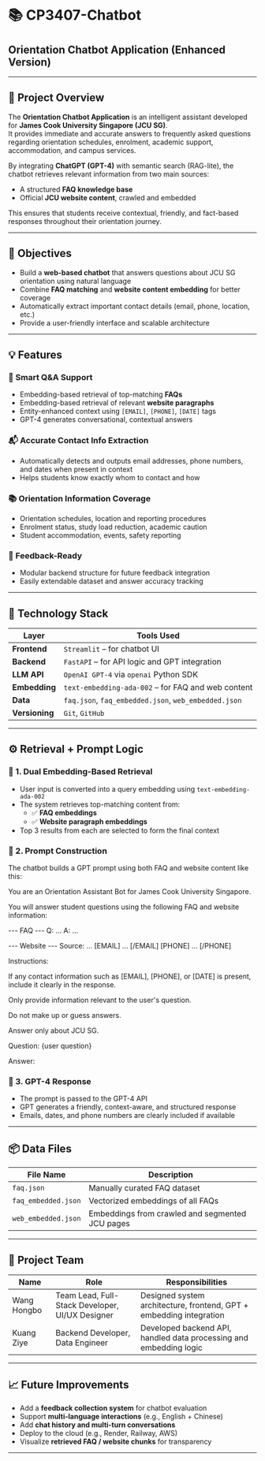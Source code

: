# 📚 CP3407-Chatbot  
## Orientation Chatbot Application (Enhanced Version)

---

## 🚀 Project Overview

The **Orientation Chatbot Application** is an intelligent assistant developed for **James Cook University Singapore (JCU SG)**.  
It provides immediate and accurate answers to frequently asked questions regarding orientation schedules, enrolment, academic support, accommodation, and campus services.

By integrating **ChatGPT (GPT-4)** with semantic search (RAG-lite), the chatbot retrieves relevant information from two main sources:
- A structured **FAQ knowledge base**
- Official **JCU website content**, crawled and embedded

This ensures that students receive contextual, friendly, and fact-based responses throughout their orientation journey.

---

## 🎯 Objectives

- Build a **web-based chatbot** that answers questions about JCU SG orientation using natural language
- Combine **FAQ matching** and **website content embedding** for better coverage
- Automatically extract important contact details (email, phone, location, etc.)
- Provide a user-friendly interface and scalable architecture

---

## 💡 Features

### 🧠 Smart Q&A Support
- Embedding-based retrieval of top-matching **FAQs**
- Embedding-based retrieval of relevant **website paragraphs**
- Entity-enhanced context using `[EMAIL]`, `[PHONE]`, `[DATE]` tags
- GPT-4 generates conversational, contextual answers

### 📬 Accurate Contact Info Extraction
- Automatically detects and outputs email addresses, phone numbers, and dates when present in context
- Helps students know exactly whom to contact and how

### 📚 Orientation Information Coverage
- Orientation schedules, location and reporting procedures
- Enrolment status, study load reduction, academic caution
- Student accommodation, events, safety reporting

### 🧪 Feedback-Ready
- Modular backend structure for future feedback integration
- Easily extendable dataset and answer accuracy tracking

---

## 🧱 Technology Stack

| Layer         | Tools Used                                     |
|---------------|------------------------------------------------|
| **Frontend**  | `Streamlit` – for chatbot UI                   |
| **Backend**   | `FastAPI` – for API logic and GPT integration  |
| **LLM API**   | `OpenAI GPT-4` via `openai` Python SDK         |
| **Embedding** | `text-embedding-ada-002` – for FAQ and web content |
| **Data**      | `faq.json`, `faq_embedded.json`, `web_embedded.json` |
| **Versioning**| `Git`, `GitHub`                                |

---

## ⚙️ Retrieval + Prompt Logic

### 🧠 1. Dual Embedding-Based Retrieval

- User input is converted into a query embedding using `text-embedding-ada-002`
- The system retrieves top-matching content from:
  - ✅ **FAQ embeddings**
  - ✅ **Website paragraph embeddings**
- Top 3 results from each are selected to form the final context

### 🧾 2. Prompt Construction

The chatbot builds a GPT prompt using both FAQ and website content like this:

You are an Orientation Assistant Bot for James Cook University Singapore.

You will answer student questions using the following FAQ and website information:

--- FAQ --- Q: ... A: ...

--- Website --- Source: ... [EMAIL] ... [/EMAIL] [PHONE] ... [/PHONE]

Instructions:

If any contact information such as [EMAIL], [PHONE], or [DATE] is present, include it clearly in the response.

Only provide information relevant to the user's question.

Do not make up or guess answers.

Answer only about JCU SG.

Question: {user question}

Answer:

### 🤖 3. GPT-4 Response

- The prompt is passed to the GPT-4 API
- GPT generates a friendly, context-aware, and structured response
- Emails, dates, and phone numbers are clearly included if available

---

## 📦 Data Files

| File Name             | Description                                     |
|----------------------|-------------------------------------------------|
| `faq.json`            | Manually curated FAQ dataset                    |
| `faq_embedded.json`   | Vectorized embeddings of all FAQs               |
| `web_embedded.json`   | Embeddings from crawled and segmented JCU pages |

---

## 👥 Project Team

| Name         | Role                                           | Responsibilities                                                     |
|--------------|------------------------------------------------|----------------------------------------------------------------------|
| Wang Hongbo  | Team Lead, Full-Stack Developer, UI/UX Designer | Designed system architecture, frontend, GPT + embedding integration |
| Kuang Ziye   | Backend Developer, Data Engineer                | Developed backend API, handled data processing and embedding logic  |

---

## 📈 Future Improvements

- Add a **feedback collection system** for chatbot evaluation
- Support **multi-language interactions** (e.g., English + Chinese)
- Add **chat history and multi-turn conversations**
- Deploy to the cloud (e.g., Render, Railway, AWS)
- Visualize **retrieved FAQ / website chunks** for transparency

---

